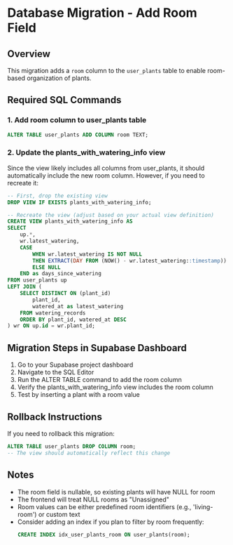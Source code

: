 # Database Migration - Add Room Field

## Overview
This migration adds a `room` column to the `user_plants` table to enable room-based organization of plants.

## Required SQL Commands

### 1. Add room column to user_plants table
```sql
ALTER TABLE user_plants ADD COLUMN room TEXT;
```

### 2. Update the plants_with_watering_info view
Since the view likely includes all columns from user_plants, it should automatically include the new room column. However, if you need to recreate it:

```sql
-- First, drop the existing view
DROP VIEW IF EXISTS plants_with_watering_info;

-- Recreate the view (adjust based on your actual view definition)
CREATE VIEW plants_with_watering_info AS
SELECT 
    up.*,
    wr.latest_watering,
    CASE 
        WHEN wr.latest_watering IS NOT NULL 
        THEN EXTRACT(DAY FROM (NOW() - wr.latest_watering::timestamp))::integer
        ELSE NULL 
    END as days_since_watering
FROM user_plants up
LEFT JOIN (
    SELECT DISTINCT ON (plant_id) 
        plant_id, 
        watered_at as latest_watering
    FROM watering_records 
    ORDER BY plant_id, watered_at DESC
) wr ON up.id = wr.plant_id;
```

## Migration Steps in Supabase Dashboard

1. Go to your Supabase project dashboard
2. Navigate to the SQL Editor
3. Run the ALTER TABLE command to add the room column
4. Verify the plants_with_watering_info view includes the room column
5. Test by inserting a plant with a room value

## Rollback Instructions

If you need to rollback this migration:

```sql
ALTER TABLE user_plants DROP COLUMN room;
-- The view should automatically reflect this change
```

## Notes

- The room field is nullable, so existing plants will have NULL for room
- The frontend will treat NULL rooms as "Unassigned"
- Room values can be either predefined room identifiers (e.g., 'living-room') or custom text
- Consider adding an index if you plan to filter by room frequently:
  ```sql
  CREATE INDEX idx_user_plants_room ON user_plants(room);
  ``` 